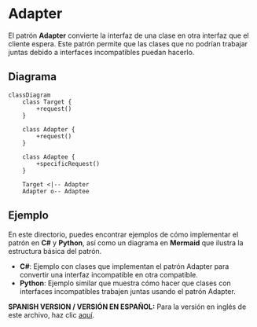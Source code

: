 
# Adapter

El patrón **Adapter** convierte la interfaz de una clase en otra interfaz que el cliente espera. Este patrón permite que las clases que no podrían trabajar juntas debido a interfaces incompatibles puedan hacerlo.

## Diagrama

```mermaid
classDiagram
    class Target {
        +request()
    }

    class Adapter {
        +request()
    }

    class Adaptee {
        +specificRequest()
    }

    Target <|-- Adapter
    Adapter o-- Adaptee
```

## Ejemplo

En este directorio, puedes encontrar ejemplos de cómo implementar el patrón en **C#** y **Python**, así como un diagrama en **Mermaid** que ilustra la estructura básica del patrón.

- **C#**: Ejemplo con clases que implementan el patrón Adapter para convertir una interfaz incompatible en otra compatible.
- **Python**: Ejemplo similar que muestra cómo hacer que clases con interfaces incompatibles trabajen juntas usando el patrón Adapter.

**SPANISH VERSION / VERSIÓN EN ESPAÑOL:** Para la versión en inglés de este archivo, haz clic [aquí](README.md).
